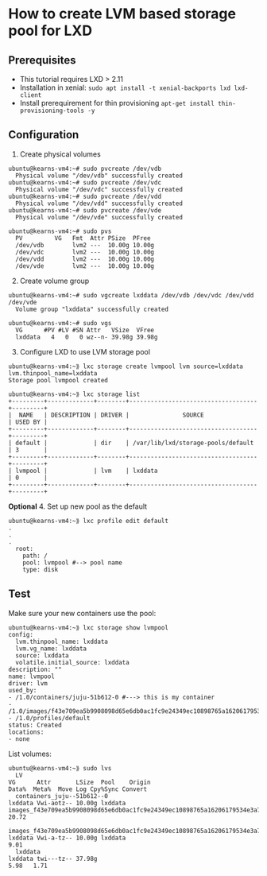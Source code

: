 # How to create LVM based storage pool for LXD

## Prerequisites

- This tutorial requires LXD > 2.11
- Installation in xenial: `sudo apt install -t xenial-backports lxd lxd-client`
- Install prerequirement for thin provisioning `apt-get install thin-provisioning-tools -y`

## Configuration
1. Create physical volumes

```
ubuntu@kearns-vm4:~# sudo pvcreate /dev/vdb
  Physical volume "/dev/vdb" successfully created
ubuntu@kearns-vm4:~# sudo pvcreate /dev/vdc
  Physical volume "/dev/vdc" successfully created
ubuntu@kearns-vm4:~# sudo pvcreate /dev/vdd
  Physical volume "/dev/vdd" successfully created
ubuntu@kearns-vm4:~# sudo pvcreate /dev/vde
  Physical volume "/dev/vde" successfully created

ubuntu@kearns-vm4:~# sudo pvs
  PV         VG   Fmt  Attr PSize  PFree 
  /dev/vdb        lvm2 ---  10.00g 10.00g
  /dev/vdc        lvm2 ---  10.00g 10.00g
  /dev/vdd        lvm2 ---  10.00g 10.00g
  /dev/vde        lvm2 ---  10.00g 10.00g
```

2. Create volume group

```
ubuntu@kearns-vm4:~# sudo vgcreate lxddata /dev/vdb /dev/vdc /dev/vdd /dev/vde
  Volume group "lxddata" successfully created
  
ubuntu@kearns-vm4:~# sudo vgs
  VG      #PV #LV #SN Attr   VSize  VFree 
  lxddata   4   0   0 wz--n- 39.98g 39.98g  
```

3. Configure LXD to use LVM storage pool

```
ubuntu@kearns-vm4:~⟫ lxc storage create lvmpool lvm source=lxddata lvm.thinpool_name=lxddata
Storage pool lvmpool created

ubuntu@kearns-vm4:~⟫ lxc storage list
+---------+-------------+--------+------------------------------------+---------+
|  NAME   | DESCRIPTION | DRIVER |               SOURCE               | USED BY |
+---------+-------------+--------+------------------------------------+---------+
| default |             | dir    | /var/lib/lxd/storage-pools/default | 3       |
+---------+-------------+--------+------------------------------------+---------+
| lvmpool |             | lvm    | lxddata                            | 0       |
+---------+-------------+--------+------------------------------------+---------+
```

**Optional**
4.  Set up new pool as the default

```
ubuntu@kearns-vm4:~⟫ lxc profile edit default
.
.
.
  root:
    path: /
    pool: lvmpool #--> pool name
    type: disk

```

## Test

Make sure your new containers use the pool:
```
ubuntu@kearns-vm4:~⟫ lxc storage show lvmpool
config:
  lvm.thinpool_name: lxddata
  lvm.vg_name: lxddata
  source: lxddata
  volatile.initial_source: lxddata
description: ""
name: lvmpool
driver: lvm
used_by:
- /1.0/containers/juju-51b612-0 #---> this is my container 
- /1.0/images/f43e709ea5b9908098d65e6db0ac1fc9e24349ec10898765a16206179534e3a7
- /1.0/profiles/default
status: Created
locations:
- none
```
List volumes:
```
ubuntu@kearns-vm4:~⟫ sudo lvs
  LV                                                                      VG      Attr       LSize  Pool    Origin                                                                  Data%  Meta%  Move Log Cpy%Sync Convert
  containers_juju--51b612--0                                              lxddata Vwi-aotz-- 10.00g lxddata images_f43e709ea5b9908098d65e6db0ac1fc9e24349ec10898765a16206179534e3a7 20.72                                  
  images_f43e709ea5b9908098d65e6db0ac1fc9e24349ec10898765a16206179534e3a7 lxddata Vwi-a-tz-- 10.00g lxddata                                                                         9.01                                   
  lxddata                                                                 lxddata twi---tz-- 37.98g                                                                                 5.98   1.71     
```




